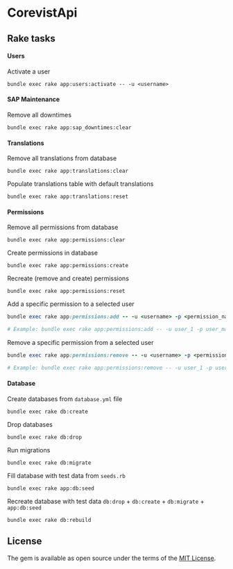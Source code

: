 # CorevistApi

## Rake tasks
#### Users
Activate a user
```
bundle exec rake app:users:activate -- -u <username>
``` 

#### SAP Maintenance
Remove all downtimes
```
bundle exec rake app:sap_downtimes:clear
``` 

#### Translations

Remove all translations from database
```
bundle exec rake app:translations:clear
``` 

Populate translations table with default translations
```
bundle exec rake app:translations:reset
```

#### Permissions

Remove all permissions from database
```
bundle exec rake app:permissions:clear
```

Create permissions in database
```
bundle exec rake app:permissions:create
```

Recreate (remove and create) permissions
```
bundle exec rake app:permissions:reset
```

Add a specific permission to a selected user
```ruby
bundle exec rake app:permissions:add -- -u <username> -p <permission_name>

# Example: bundle exec rake app:permissions:add -- -u user_1 -p user_maintenance 
```

Remove a specific permission from a selected user
```ruby
bundle exec rake app:permissions:remove -- -u <username> -p <permission_name>

# Example: bundle exec rake app:permissions:remove -- -u user_1 -p user_maintenance 
```

#### Database
 
Create databases from `database.yml` file
```
bundle exec rake db:create
```

Drop databases
```
bundle exec rake db:drop
```

Run migrations
```
bundle exec rake db:migrate
```

Fill database with test data from `seeds.rb`
```
bundle exec rake app:db:seed
```

Recreate database with test data `db:drop` + `db:create` + `db:migrate` + `app:db:seed`
```
bundle exec rake db:rebuild
```


## License
The gem is available as open source under the terms of the [MIT License](https://opensource.org/licenses/MIT).
